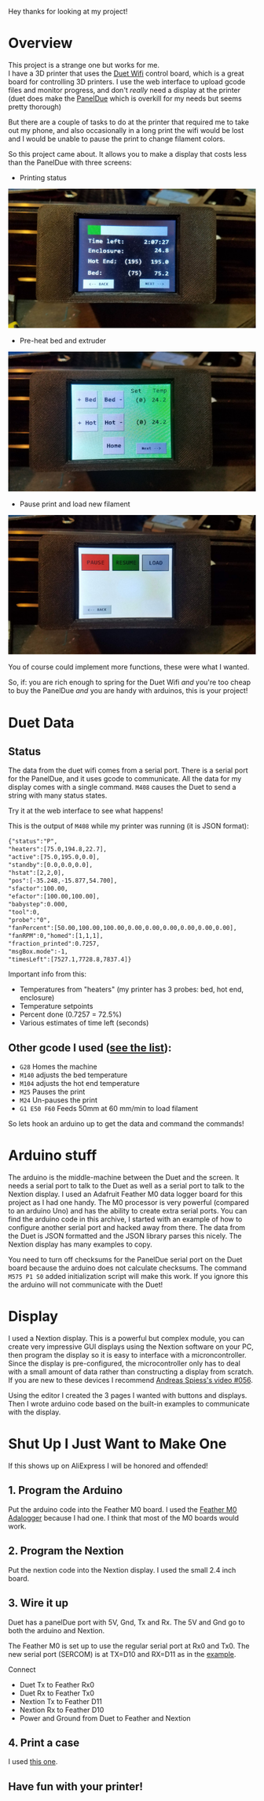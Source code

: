 Hey thanks for looking at my project!

# Overview

This project is a strange one but works for me.  
I have a 3D printer that uses the [Duet Wifi](https://duet3d.com/DuetWifi?manufacturer_id=11) control board, which is a great board for controlling 3D printers.
I use the web interface to upload gcode files and monitor progress, and don't *really* need a display at the printer 
(duet does make the [PanelDue](https://duet3d.com/PanelDue) which is overkill for my needs but seems pretty thorough)

But there are a couple of tasks to do at the printer that required me to take out my phone, 
and also occasionally in a long print the wifi would be lost and I would be unable to pause the print to change filament colors.

So this project came about.  It allows you to make a display that costs less than the PanelDue with three screens:
  * Printing status
  
  ![status image](page2.jpg)
  
  * Pre-heat bed and extruder
  
  ![startup image](page1.jpg)
  
  * Pause print and load new filament
  
  ![pause-load image](page3.jpg)

You of course could implement more functions, these were what I wanted.  

So, if: you are rich enough to spring for the Duet Wifi *and* you're too cheap to buy the PanelDue *and* you are handy with arduinos, this is your project!

# Duet Data

 ## Status
The data from the duet wifi comes from a serial port.  There is a serial port for the PanelDue, and it uses gcode to communicate.
All the data for my display comes with a single command.  `M408` causes the Duet to send a string with many status states. 

Try it at the web interface to see what happens!

This is the output of `M408` while my printer was running (it is JSON format):

```
{"status":"P",
"heaters":[75.0,194.8,22.7],
"active":[75.0,195.0,0.0],
"standby":[0.0,0.0,0.0],
"hstat":[2,2,0],
"pos":[-35.248,-15.877,54.700],
"sfactor":100.00,
"efactor":[100.00,100.00],
"babystep":0.000,
"tool":0,
"probe":"0",
"fanPercent":[50.00,100.00,100.00,0.00,0.00,0.00,0.00,0.00,0.00],
"fanRPM":0,"homed":[1,1,1],
"fraction_printed":0.7257,
"msgBox.mode":-1,
"timesLeft":[7527.1,7728.8,7837.4]}
```
Important info from this:
  * Temperatures from "heaters" (my printer has 3 probes: bed, hot end, enclosure)
  * Temperature setpoints
  * Percent done (0.7257 = 72.5%)
  * Various estimates of time left (seconds)
  
  ## Other gcode I used ([see the list](https://reprap.org/wiki/G-code)):
  * `G28` Homes the machine
  * `M140` adjusts the bed temperature
  * `M104` adjusts the hot end temperature
  * `M25` Pauses the print
  * `M24` Un-pauses the print
  * `G1 E50 F60`  Feeds 50mm at 60 mm/min to load filament
  
So lets hook an arduino up to get the data and command the commands!

# Arduino stuff
The arduino is the middle-machine between the Duet and the screen.  It needs a serial port to talk to the Duet as well as a serial port to talk to the Nextion display.  I used an Adafruit Feather M0 data logger board for this project as I had one handy.  The M0 processor is very powerful (compared to an arduino Uno) and has the ability to create extra serial ports.  You can find the arduino code in this archive, I started with an example of how to configure another serial port and hacked away from there.  The data from the Duet is JSON formatted and the JSON library parses this nicely.  The Nextion display has many examples to copy.

You need to turn off checksums for the PanelDue serial port on the Duet board because the arduino does not calculate checksums.  The command `M575 P1 S0` added initialization script will make this work.  If you ignore this the arduino will not communicate with the Duet!

# Display
I used a Nextion display.  This is a powerful but complex module, you can create very impressive GUI displays using the Nextion software on your PC, then program the display so it is easy to interface with a microncontroller.  Since the display is pre-configured, the microcontroller only has to deal with a small amount of data rather than constructing a display from scratch.  If you are new to these devices I recommend [Andreas Spiess's video #056](https://youtu.be/D-zgtylBKUc).

Using the editor I created the 3 pages I wanted with buttons and displays.  Then I wrote arduino code based on the built-in examples to communicate with the display.

 # Shut Up I Just Want to Make One
 If this shows up on AliExpress I will be honored and offended!
 
  ## 1.  Program the Arduino
  Put the arduino code into the Feather M0 board.  I used the [Feather M0 Adalogger](https://www.adafruit.com/product/2796) because I had one.  I think that most of the M0 boards would work.
  
  ## 2.  Program the Nextion
  Put the nextion code into the Nextion display.  I used the small 2.4 inch board.
  
  ## 3. Wire it up
  
  Duet has a panelDue port with 5V, Gnd, Tx and Rx.
  The 5V and Gnd go to both the arduino and Nextion.
  
  The Feather M0 is set up to use the regular serial port at Rx0 and Tx0.
  The new serial port (SERCOM) is at TX=D10 and RX=D11 as in the [example](https://learn.adafruit.com/using-atsamd21-sercom-to-add-more-spi-i2c-serial-ports/creating-a-new-serial).
  
  Connect 
   * Duet Tx to Feather Rx0
   * Duet Rx to Feather Tx0
   * Nextion Tx to Feather D11
   * Nextion Rx to Feather D10
   * Power and Ground from Duet to Feather and Nextion
  
  ## 4. Print a case
  
  I used [this one](https://www.adafruit.com/product/2796).
 
 ## Have fun with your printer!
